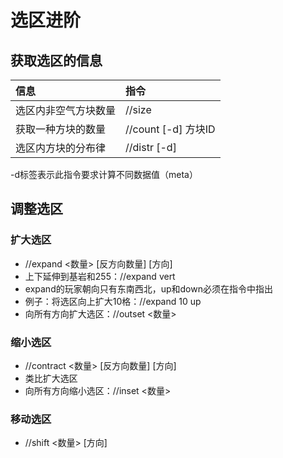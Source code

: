 # 选区进阶

## 获取选区的信息

| 信息 | 指令 |
| :--- | :--- |
| 选区内非空气方块数量 | //size |
| 获取一种方块的数量 | //count \[-d\] 方块ID |
| 选区内方块的分布律 | //distr \[-d\] |

-d标签表示此指令要求计算不同数据值（meta）

## 调整选区

### 扩大选区

* //expand &lt;数量&gt; \[反方向数量\] \[方向\]
* 上下延伸到基岩和255：//expand vert
* expand的玩家朝向只有东南西北，up和down必须在指令中指出
* 例子：将选区向上扩大10格：//expand 10 up
* 向所有方向扩大选区：//outset &lt;数量&gt;

### 缩小选区

* //contract &lt;数量&gt; \[反方向数量\] \[方向\]
* 类比扩大选区
* 向所有方向缩小选区：//inset &lt;数量&gt;

### 移动选区

* //shift &lt;数量&gt; \[方向\]







